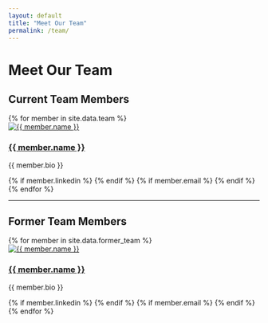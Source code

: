 ```yaml
---
layout: default
title: "Meet Our Team"
permalink: /team/
---
```


<div class="content-section">
  <div class="page-header">
    <h1>Meet Our Team</h1>
  </div>

  <!-- Current Team Section -->
  <h2>Current Team Members</h2>
  <div class="team">
    {% for member in site.data.team %}
    <div class="team-member">
      <a href="{{ member.link }}"><img src="{{ member.photo }}" alt="{{ member.name }}"></a>
      <h3><a href="{{ member.link }}">{{ member.name }}</a></h3>
      <p>{{ member.bio }}</p>
      <div class="team-member-links">
        {% if member.linkedin %}
        <a href="{{ member.linkedin }}" target="_blank"><i class="fab fa-linkedin"></i></a>
        {% endif %}
        {% if member.email %}
        <a href="mailto:{{ member.email }}"><i class="fas fa-envelope"></i></a>
        {% endif %}
      </div>
    </div>
    {% endfor %}
  </div>

  <hr class="section-divider">

  <!-- Former Members Section -->
  <h2>Former Team Members</h2>
  <div class="team former-team">
    {% for member in site.data.former_team %}
    <div class="team-member">
      <a href="{{ member.link }}"><img src="{{ member.photo }}" alt="{{ member.name }}"></a>
      <h3><a href="{{ member.link }}">{{ member.name }}</a></h3>
      <p>{{ member.bio }}</p>
      <div class="team-member-links">
        {% if member.linkedin %}
        <a href="{{ member.linkedin }}" target="_blank"><i class="fab fa-linkedin"></i></a>
        {% endif %}
        {% if member.email %}
        <a href="mailto:{{ member.email }}"><i class="fas fa-envelope"></i></a>
        {% endif %}
      </div>
    </div>
    {% endfor %}
  </div>
</div>
